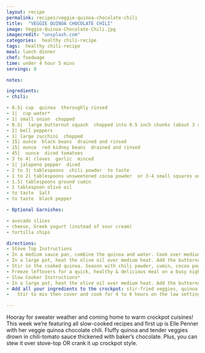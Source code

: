 ```yaml
---
layout: recipe
permalink: recipes/veggie-quinoa-chocolate-chili
title:  "VEGGIE QUINOA CHOCOLATE CHILI"
image: Veggie-Quinoa-Chocolate-Chili.jpg
imagecredit: "unsplash.com"
categories:  healthy chili-recipe
tags:  healthy chili-recipe
meal: lunch dinner
chef: foodwage
time: under 4 hour 5 mins
servings: 8

notes:

ingredients:
- chili:

- 0.5| cup  quinoa  thoroughly rinsed
- 1|  cup water*
- 1| small onion  chopped
- 0.5|  large butternut squash  chopped into 0.5 inch chunks (about 3 cups)
- 2| bell peppers
- 1| large zucchini  chopped
- 15| ounce  black beans  drained and rinsed
- 15| ounce  red kidney beans  drained and rinsed
- 45|  ounce  diced tomatoes
- 3 to 4| cloves  garlic  minced
- 1| jalapeno pepper  diced
- 2 to 3| tablespoons  chili powder  to taste
- 1 to 2| tablespoons unsweetened cocoa powder  or 3-4 small squares unsweetened bakers chocolate, to taste
- 1.5| tablespoons ground cumin
- 1 tablespoon olive oil
- to taste  Salt
- to taste  black pepper

- Optional Garnishes:

- avocado slices
- cheese, Greek yogurt (instead of sour cream)
- tortilla chips

directions:
- Stove Top Instructions
- In a medium sauce pan, combine the quinoa and water. Cook over medium heat until water is absorbed (15-20 minutes) and set aside. (If you have a rice cooker, use that instead.)
- In a large pot, heat the olive oil over medium heat. Add the butternut squash, cooking for 5 minutes. Next, add the onion and bell pepper and cook another 5 minutes. Stir in garlic, jalapeño and zucchini. Cook 5 more minutes (~15 minutes total) until vegetables are tender. Add the black beans, kidney beans, tomatoes, and tomato sauce.
- Stir in the cooked quinoa. Season with chili powder, cumin, cocoa powder/bakers chocolate, salt, and black pepper. Heat through and reduce to a simmer for about 30 minutes, stirring occasionally.
- Freeze leftovers for a quick, healthy & delicious meal on a busy night.
- Slow Cooker Instructions*
- In a large pot, heat the olive oil over medium heat. Add the butternut squash, cooking for 5 minutes. Next, add the onion and bell pepper and cook another 5 minutes. Stir in garlic, jalapeño and zucchini. Cook 5 more minutes.
- Add all your ingredients to the crockpot: stir-fried veggies, quinoa, *0.5 cup water, black beans, kidney beans, tomatoes, tomato sauce, chili powder, cumin, cocoa powder/bakers chocolate, salt, and black pepper.
-   Stir to mix then cover and cook for 4 to 6 hours on the low setting.

---
```


Hooray for sweater weather and coming home to warm crockpot cuisines! This week we’re featuring all slow-cooked recipes and first up is Elle Penner with her veggie quinoa chocolate chili. Fluffy quinoa and tender veggies drown in chili-tomato sauce thickened with baker’s chocolate. Plus, you can stew it over stove-top OR crank it up crockpot style.